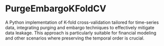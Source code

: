 # PurgeEmbargoKFoldCV
A Python implementation of K-fold cross-validation tailored for time-series data, integrating purging and embargo techniques to effectively mitigate data leakage. This approach is particularly suitable for financial modeling and other scenarios where preserving the temporal order is crucial.

